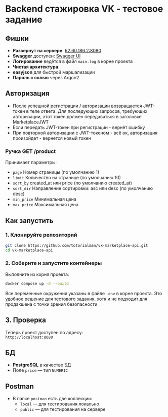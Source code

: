 # Backend стажировка VK - тестовое задание

## Фишки

- **Развернут на сервере**: [62.60.186.2:8080](http://62.60.186.2:8080)  
- **Swagger** доступен: [Swagger UI](http://62.60.186.2:8080/api/swagger/index.html)  
- **Логирование** ведётся в файл `main.log` в корне проекта  
- **Чистая архитектура**  
- **easyjson** для быстрой маршализации  
- **Пароль с солью** через Argon2

## Авторизация
- После успешной регистрации / авторизации возвращается JWT-токен в теле ответа. Для последующих запросов, требующих авторизации, этот токен должен передаваться в заголовке MarketplaceJWT
- Если передать JWT-токен при регистрации - вернёт ошибку  
- При повторной авторизации с JWT-токеном - всё ок, авторизация произойдет - вернется новый токен

### Ручка GET /product

Принимает параметры:

- `page` Номер страницы (по умолчанию 1)
- `limit` Количество на странице (по умолчанию 10)
- `sort_by` created_at или price (по умолчанию created_at)
- `sort_dir` Направление сортировки: asc или desc (по умолчанию desc)
- `min_price` Минимальная цена
- `max_price` Максимальная цена

## Как запустить
### 1. Клонируйте репозиторий

```bash
git clone https://github.com/totorialman/vk-marketplace-api.git
cd vk-marketplace-api
```

### 2. Соберите и запустите контейнеры

Выполните из корня проекта:

```bash
docker compose up -d --build
```

Все переменные окружения указаны в файле `.env` в корне проекта. Это удобное решение для тестового задания, хотя и не подходит для продакшена с точки зрения безопасности.

## 3. Проверка

Теперь проект доступен по адресу:  
`http://localhost:8080`

## БД
- **PostgreSQL** в качестве БД  
- Поле `price` — тип `NUMERIC`

## Postman
- В папке `postman` есть две коллекции:
  - `local` — для тестирования локально
  - `public` — для тестирования на сервере

